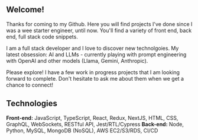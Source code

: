 ## Welcome!

Thanks for coming to my Github. Here you will find projects I've done since I was a wee starter engineer, until now. You'll find a variety of front end, back end, full stack code snippets.

I am a full stack developer and I love to discover new technolgoies. My latest obsession: AI and LLMs - currently playing with prompt engineering with OpenAI and other models (Llama, Gemini, Anthropic). 

Please explore! I have a few work in progress projects that I am looking forward to complete. Don't hesitate to ask me about them when we get a chance to connect!

## Technologies
**Front-end:** JavaScript, TypeScript, React, Redux, NextJS, HTML, CSS, GraphQL, WebSockets, RESTful API, Jest/RTL/Cypress
**Back-end:** Node, Python, MySQL, MongoDB (NoSQL), AWS EC2/S3/RDS, CI/CD


<!--
**svyoung/svyoung** is a ✨ _special_ ✨ repository because its `README.md` (this file) appears on your GitHub profile.

Here are some ideas to get you started:

- 🔭 I’m currently working on ...
- 🌱 I’m currently learning ...
- 👯 I’m looking to collaborate on ...
- 🤔 I’m looking for help with ...
- 💬 Ask me about ...
- 📫 How to reach me: ...
- 😄 Pronouns: ...
- ⚡ Fun fact: ...
-->

